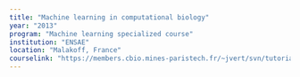 ```yaml
---
title: "Machine learning in computational biology"
year: "2013"
program: "Machine learning specialized course"
institution: "ENSAE"
location: "Malakoff, France"
courselink: "https://members.cbio.mines-paristech.fr/~jvert/svn/tutorials/course/1302ensae/index.html"
---
```

